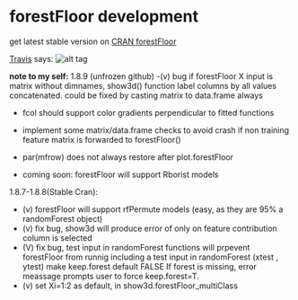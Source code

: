 # forestFloor development

 get latest stable version on [CRAN forestFloor](https://cran.r-project.org/web/packages/forestFloor)

[Travis](https://travis-ci.org/sorhawell/forestFloor) says: ![alt tag](https://travis-ci.org/sorhawell/forestFloor.svg?branch=master)

**note to my self:**
1.8.9 (unfrozen github)
-(v) bug if forestFloor X input is matrix without dimnames, show3d() function label columns by all values concatenated.
could be fixed by casting matrix to data.frame always

- fcol should support color gradients perpendicular to fitted functions
- implement some matrix/data.frame checks to avoid crash if non training feature matrix is forwarded to forestFloor()
- par(mfrow) does not always restore after plot.forestFloor

- coming soon:
forestFloor will support Rborist models

1.8.7-1.8.8(Stable Cran):
- (v) forestFloor will support rfPermute models (easy, as they are 95% a randomForest object)
- (v) fix bug, show3d will produce error of only on feature contribution column is selected
- (V) fix bug, test input in randomForest functions will prpevent forestFloor from runnig
        including a test input in randomForest (xtest , ytest) make keep.forest default FALSE If forest is missing, error meassage prompts user to force keep.forest=T. 
- (v) set Xi=1:2 as default, in show3d.forestFloor_multiClass
